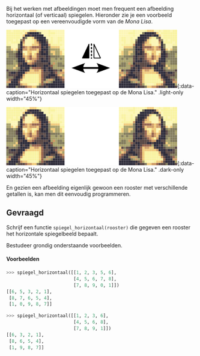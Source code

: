 Bij het werken met afbeeldingen moet men frequent een afbeelding horizontaal (of verticaal) spiegelen. Hieronder zie je een voorbeeld toegepast op een vereenvoudigde vorm van de *Mona Lisa*.

![Horizontaal spiegelen toegepast op de Mona Lisa.](media/monalisa.png "Horizontaal spiegelen toegepast op de Mona Lisa."){:data-caption="Horizontaal spiegelen toegepast op de Mona Lisa." .light-only width="45%"}

![Horizontaal spiegelen toegepast op de Mona Lisa.](media/monalisa_dark.png "Horizontaal spiegelen toegepast op de Mona Lisa."){:data-caption="Horizontaal spiegelen toegepast op de Mona Lisa." .dark-only width="45%"}

En gezien een afbeelding eigenlijk gewoon een rooster met verschillende getallen is, kan men dit eenvoudig programmeren.

## Gevraagd
Schrijf een functie `spiegel_horizontaal(rooster)` die gegeven een rooster het horizontale spiegelbeeld bepaalt. 

Bestudeer grondig onderstaande voorbeelden.

#### Voorbeelden

```python
>>> spiegel_horizontaal([[1, 2, 3, 5, 6],
                         [4, 5, 6, 7, 8],
                         [7, 8, 9, 0, 1]])
[[6, 5, 3, 2, 1],
 [8, 7, 6, 5, 4],
 [1, 0, 9, 8, 7]]
```

```python
>>> spiegel_horizontaal([[1, 2, 3, 6],
                         [4, 5, 6, 8],
                         [7, 8, 9, 1]])
[[6, 3, 2, 1],
 [8, 6, 5, 4],
 [1, 9, 8, 7]]
```